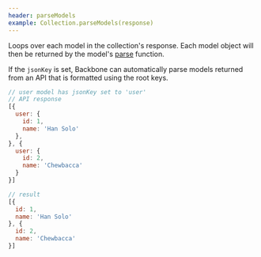 ```yaml
---
header: parseModels
example: Collection.parseModels(response)
---
```


Loops over each model in the collection's response.  Each model object will then be returned by the model's [parse](/model#parse) function.

If the `jsonKey` is set, Backbone can automatically parse models returned from an API that is formatted using the root keys.

```js
// user model has jsonKey set to 'user'
// API response
[{
  user: {
    id: 1,
    name: 'Han Solo'
  },
}, {
  user: {
    id: 2,
    name: 'Chewbacca'
  }
}]

// result
[{
  id: 1,
  name: 'Han Solo'
}, {
  id: 2,
  name: 'Chewbacca'
}]
```
